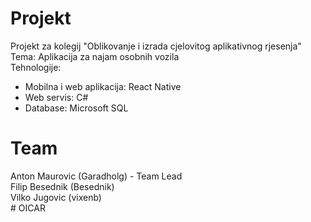 # Projekt
Projekt za kolegij "Oblikovanje i izrada cjelovitog aplikativnog rjesenja"  
Tema: Aplikacija za najam osobnih vozila  
Tehnologije:
- Mobilna i web aplikacija: React Native
- Web servis: C#
- Database: Microsoft SQL

# Team
Anton Maurovic (Garadholg) - Team Lead  
Filip Besednik (Besednik)  
Vilko Jugovic (vixenb)  
#   O I C A R  
 